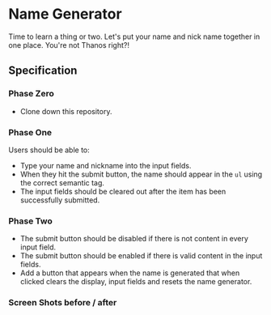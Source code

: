 # Name Generator

Time to learn a thing or two.  Let's put your name and nick name together in one place.  You're not Thanos right?!

## Specification

### Phase Zero

- Clone down this repository.

### Phase One

Users should be able to:

- Type your name and nickname into the input fields.
- When they hit the submit button, the name should appear in the `ul` using the correct semantic tag.
- The input fields should be cleared out after the item has been successfully submitted.

### Phase Two

- The submit button should be disabled if there is not content in every input field.
- The submit button should be enabled if there is valid content in the input fields.
- Add a button that appears when the name is generated that when clicked clears the display, input fields and resets the name generator.

### Screen Shots before / after
